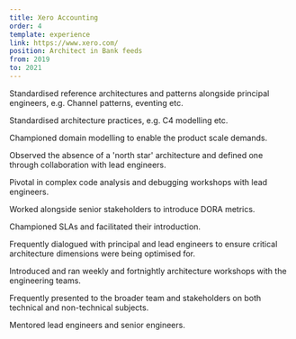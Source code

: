 ```yaml
---
title: Xero Accounting
order: 4
template: experience
link: https://www.xero.com/
position: Architect in Bank feeds
from: 2019
to: 2021
---
```


Standardised reference architectures and patterns alongside principal engineers, e.g. Channel patterns, eventing etc.

Standardised architecture practices, e.g. C4 modelling etc.

Championed domain modelling to enable the product scale demands.

Observed the absence of a 'north star' architecture and defined one through collaboration with lead engineers.

Pivotal in complex code analysis and debugging workshops with lead engineers.

Worked alongside senior stakeholders to introduce DORA metrics.

Championed SLAs and facilitated their introduction.

Frequently dialogued with principal and lead engineers to ensure critical architecture dimensions were being optimised for.

Introduced and ran weekly and fortnightly architecture workshops with the engineering teams.

Frequently presented to the broader team and stakeholders on both technical and non-technical subjects.

Mentored lead engineers and senior engineers.
